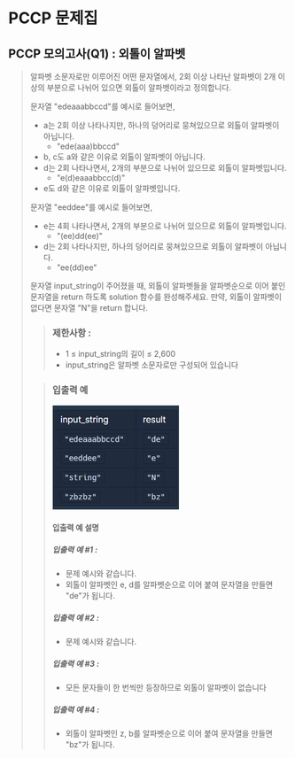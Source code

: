 # PCCP 문제집
## PCCP 모의고사(Q1) : 외톨이 알파벳
>알파벳 소문자로만 이루어진 어떤 문자열에서, 2회 이상 나타난 알파벳이 2개 이상의 부분으로 나뉘어 있으면 외톨이 알파벳이라고 정의합니다. 
> 
> 문자열 "edeaaabbccd"를 예시로 들어보면, 
> 
> - a는 2회 이상 나타나지만, 하나의 덩어리로 뭉쳐있으므로 외톨이 알파벳이 아닙니다.
>   - "ede(aaa)bbccd"
> - b, c도 a와 같은 이유로 외톨이 알파벳이 아닙니다. 
> - d는 2회 나타나면서, 2개의 부분으로 나뉘어 있으므로 외톨이 알파벳입니다.
>   - "e(d)eaaabbcc(d)"
> - e도 d와 같은 이유로 외톨이 알파벳입니다.
>
> 문자열 "eeddee"를 예시로 들어보면, 
> - e는 4회 나타나면서, 2개의 부분으로 나뉘어 있으므로 외톨이 알파벳입니다.
>   - "(ee)dd(ee)"
> - d는 2회 나타나지만, 하나의 덩어리로 뭉쳐있으므로 외톨이 알파벳이 아닙니다.
>   - "ee(dd)ee"
> 
> 문자열 input_string이 주어졌을 때, 외톨이 알파벳들을 알파벳순으로 이어 붙인 문자열을 return 하도록 solution 함수를 완성해주세요.
> 만약, 외톨이 알파벳이 없다면 문자열 "N"을 return 합니다.
> >### 제한사항 :
> >
> > - 1 ≤ input_string의 길이 ≤ 2,600 
> > - input_string은 알파벳 소문자로만 구성되어 있습니다
>
> > ### 입출력 예
> >
> >![img.png](img.png)
> >
> > #### 입출력 예 설명
> >
> > ##### 입출력 예 #1 :
> >
> > - 문제 예시와 같습니다.
> > - 외톨이 알파벳인 e, d를 알파벳순으로 이어 붙여 문자열을 만들면 "de"가 됩니다.
> >
> > ##### 입출력 예 #2 :
> >
> > - 문제 예시와 같습니다.
> >
> > ##### 입출력 예 #3 :
> >
> > - 모든 문자들이 한 번씩만 등장하므로 외톨이 알파벳이 없습니다
> >
> > ##### 입출력 예 #4 :
> >
> > - 외톨이 알파벳인 z, b를 알파벳순으로 이어 붙여 문자열을 만들면 "bz"가 됩니다.
